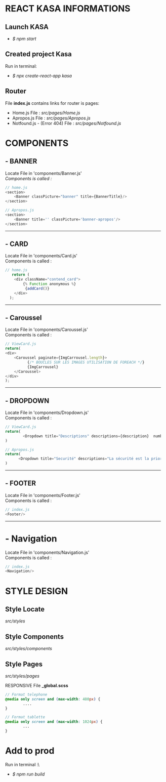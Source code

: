 # REACT KASA INFORMATIONS

##  Launch KASA 
-  *$ npm start*
## Created project Kasa
Run in terminal:
-  *$ npx create-react-app kasa*
## Router
File **index.js** contains links for router is pages:
- Home.js File : *src/pages/Home.js*
- Apropos.js File : *src/pages/Apropos.js*
- Notfound.js - (Error 404) File : *src/pages/Notfound.js*




# COMPONENTS
## - BANNER

Locate File in 'components/Banner.js'\
*Components is called :*
```js
// home.js
<section>
	<Banner classPicture="banner" title={BannerTitle}/>
</section>
```
```js
// Apropos.js
<section>
    <Banner title='' classPicture='banner-apropos'/>
</section>
```
---
## - CARD
Locate File in 'components/Card.js'\
Components is called :
```js
// home.js
   return (
	<div className="contend_card">
        {% Function anonymous %} 
 	     {addCard()}
	</div>
  );
```
---
## - Caroussel 
Locate File in 'components/Caroussel.js'\
Components is called :
```js 
// ViewCard.js
return(
<div>                    
    <Caroussel paginate={ImgCarrousel.length}>
          {/* BOUCLES SUR LES IMAGES UTILISATION DE FOREACH */}
          {ImgCarrousel}
    </Caroussel> 
</div>
);
```
---
## - DROPDOWN
Locate File in 'components/Dropdown.js'\
Components is called :
```js
// ViewCard.js 
return(
        <Dropdown title="Descriptions" descriptions={description}  numberDropdown={1} />  
)
```
```js
// Apropos.js 
return(
      <Dropdown title="Securité" descriptions="La sécurité est la priorité de Kasa. Aussi bien pour nos hôtes que pour les voyageurs, chaque logement correspond aux critères de sécurité établis par nos services. En laissant une note aussi bien à l'hôte qu'au locataire, cela permet à nos équipes de vérifier que les standards sont bien respectés. Nous organisons également des ateliers sur la sécurité domestique pour nos hôtes." numberDropdown={1}/> 
)
```
---
## - FOOTER 
Locate File in 'components/Footer.js'\
Components is called :
```js
// index.js
<Footer/>
```
---
# - Navigation 
Locate File in 'components/Navigation.js'\
Components is called : 
```js
// index.js
<Navigation/>
```
# STYLE DESIGN 

## Style Locate 
*src/styles* 
## Style Components
*src/styles/components* 
## Style  Pages 
*src/styles/pages* 

RESPONSIVE File **_global.scss**
```scss
// Format telephone
@media only screen and (max-width: 480px) {
        ....
}

// Format tablette
@media only screen and (max-width: 1024px) {
        ...
}
```
# Add to prod
Run in terminal :\
- *$ npm run build*
